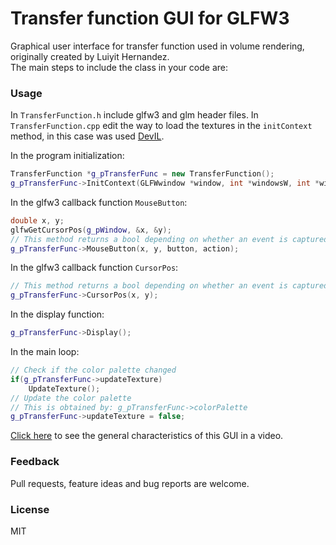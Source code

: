 # Transfer function GUI for GLFW3

Graphical user interface for transfer function used in volume rendering, originally created by Luiyit Hernandez.   
The main steps to include the class in your code are:

### Usage

In `TransferFunction.h` include glfw3 and glm header files. In `TransferFunction.cpp` edit the way to load the textures in the `initContext` method, in this case was used [DevIL](http://openil.sourceforge.net/).

In the program initialization: 
```cpp
TransferFunction *g_pTransferFunc = new TransferFunction();   
g_pTransferFunc->InitContext(GLFWwindow *window, int *windowsW, int *windowsH, int posx, int posy);
```
In the glfw3 callback function `MouseButton`:
```cpp
double x, y;   
glfwGetCursorPos(g_pWindow, &x, &y);   
// This method returns a bool depending on whether an event is captured or not
g_pTransferFunc->MouseButton(x, y, button, action); 
```
In the glfw3 callback function `CursorPos`:
```cpp
// This method returns a bool depending on whether an event is captured or not
g_pTransferFunc->CursorPos(x, y); 
```

In the display function:
```cpp
g_pTransferFunc->Display();
```

In the main loop:
```cpp
// Check if the color palette changed
if(g_pTransferFunc->updateTexture)    
	UpdateTexture();               
// Update the color palette
// This is obtained by: g_pTransferFunc->colorPalette
g_pTransferFunc->updateTexture = false;
```

[Click here](https://www.youtube.com/watch?v=2ONEKOq4d0U) to see the general characteristics of this GUI in a video.

### Feedback

Pull requests, feature ideas and bug reports are welcome.

### License

MIT

